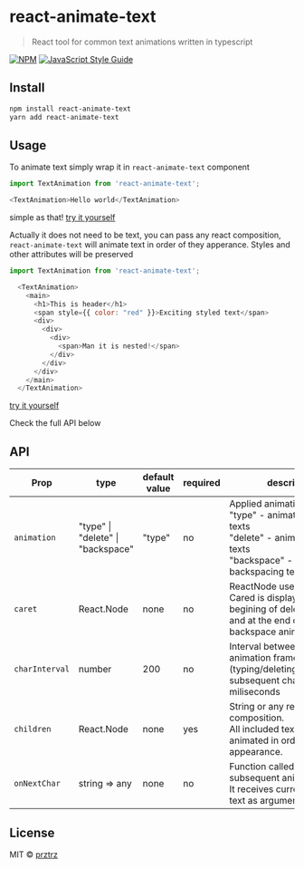 # react-animate-text

> React tool for common text animations written in typescript

[![NPM](https://img.shields.io/npm/v/react-typewriter.svg)](https://www.npmjs.com/package/react-typewriter) [![JavaScript Style Guide](https://img.shields.io/badge/code_style-standard-brightgreen.svg)](https://standardjs.com)

## Install

```bash
npm install react-animate-text
yarn add react-animate-text
```

## Usage

To animate text simply wrap it in `react-animate-text` component

```js
import TextAnimation from 'react-animate-text';

<TextAnimation>Hello world</TextAnimation>
```
simple as that! [try it yourself](https://z2qnor873x.codesandbox.io/)

Actually it does not need to be text, you can pass any react composition, `react-animate-text` will animate text in order of they apperance. Styles and other attributes will be preserved

```js
import TextAnimation from 'react-animate-text';

  <TextAnimation>
    <main>
      <h1>This is header</h1>
      <span style={{ color: "red" }}>Exciting styled text</span>
      <div>
        <div>
          <div>
            <span>Man it is nested!</span>
          </div>
        </div>
      </div>
    </main>
  </TextAnimation>
```

[try it yourself](https://lrn7273q77.codesandbox.io/)

Check the full API below

## API

| Prop         | type                            | default value | required | description                                                                                                                            |
|--------------|---------------------------------|---------------|----------|----------------------------------------------------------------------------------------------------------------------------------------|
| `animation`    | "type" \| "delete" \| "backspace" |     "type"    | no       | Applied animation for texts<BR>"type" - animates typing texts<BR>"delete" - animates deleting texts<BR>"backspace" - animates backspacing text |
| `caret`        | React.Node                      | none          | no       | ReactNode used as caret.<BR>Cared is displayed at the begining of delete animation and at the end of type and backspace animations.       |
| `charInterval` | number                          | 200           | no       | Interval between subsequent animation frames (typing/deleting/backspacing subsequent characters) in miliseconds                        |
| `children`     | React.Node                      | none          | yes      | String or any react composition.<BR>All included texts will be animated in order of their appearance.                         |
| `onNextChar`   | string => any                   | none          | no       | Function called every subsequent animation frame. It receives current displayed text as argument.                                      |                                  |   |

## License

MIT © [prztrz](https://github.com/prztrz)
